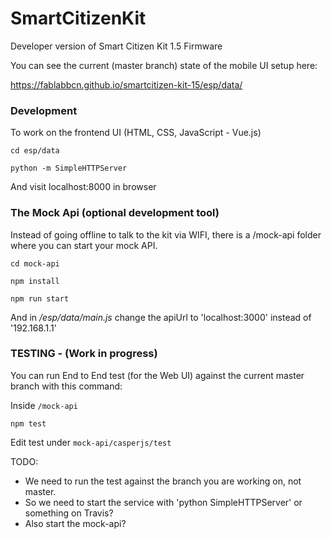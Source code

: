 # SmartCitizenKit
Developer version of Smart Citizen Kit 1.5 Firmware

You can see the current (master branch) state of the mobile UI setup here:

https://fablabbcn.github.io/smartcitizen-kit-15/esp/data/

### Development

To work on the frontend UI (HTML, CSS, JavaScript - Vue.js)

`cd esp/data`

`python -m SimpleHTTPServer`

And visit localhost:8000 in browser

### The Mock Api (optional development tool)

Instead of going offline to talk to the kit via WIFI, there is a /mock-api folder where you can start your mock API.

`cd mock-api`

`npm install`

`npm run start`

And in */esp/data/main.js* change the apiUrl to 'localhost:3000' instead of '192.168.1.1'


### TESTING - (Work in progress)

You can run End to End test (for the Web UI) against the current master branch with this command:

Inside `/mock-api`

`npm test`

Edit test under `mock-api/casperjs/test`

TODO:

* We need to run the test against the branch you are working on, not master.
* So we need to start the service with 'python SimpleHTTPServer' or something on Travis?
* Also start the mock-api?
